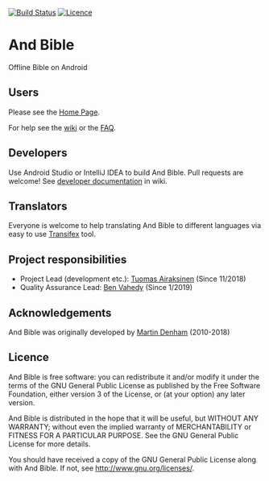 [![Build Status](https://travis-ci.org/AndBible/and-bible.svg?branch=master)](https://travis-ci.org/AndBible/and-bible)
[![Licence](https://img.shields.io/badge/licence-GPL-blue.svg)](https://github.com/tuomas2/automate/blob/master/LICENSE.txt)
   
# And Bible
Offline Bible on Android

## Users
Please see the [Home Page](http://andbible.github.io/and-bible/).

For help see the [wiki](https://github.com/andbible/and-bible/wiki) or the 
[FAQ](https://github.com/andbible/and-bible/wiki/FAQ).

## Developers

Use Android Studio or IntelliJ IDEA to build And Bible.
Pull requests are welcome! See [developer documentation](https://github.com/AndBible/and-bible/wiki/Developer-documentation)
in wiki.

## Translators

Everyone is welcome to help translating And Bible to different languages via
easy to use [Transifex](https://www.transifex.com/mjdenham/andbible/) tool.

## Project responsibilities

- Project Lead (development etc.): [Tuomas Airaksinen](http://github.com/tuomas2) (Since 11/2018)
- Quality Assurance Lead: [Ben Vahedy](http://github.com/bvahedy) (Since 1/2019)

## Acknowledgements

And Bible was originally developed by [Martin Denham](http://github.com/mjdenham) (2010-2018)

## Licence

And Bible is free software: you can redistribute it and/or modify it under the terms of the GNU General Public License 
as published by the Free Software Foundation, either version 3 of the License, or (at your option) any later version.

And Bible is distributed in the hope that it will be useful, but WITHOUT ANY WARRANTY; without even the implied warranty 
of MERCHANTABILITY or FITNESS FOR A PARTICULAR PURPOSE. See the GNU General Public License for more details.

You should have received a copy of the GNU General Public License along with And Bible. 
If not, see http://www.gnu.org/licenses/.
